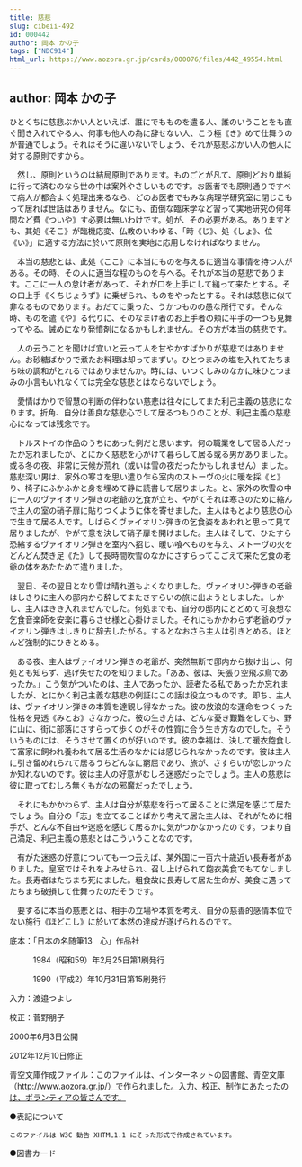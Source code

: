 ```yaml
---
title: 慈悲
slug: cibeii-492
id: 000442
author: 岡本 かの子
tags: ["NDC914"]
html_url: https://www.aozora.gr.jp/cards/000076/files/442_49554.html
---
```


## author: 岡本 かの子

ひとくちに慈悲ぶかい人といえば、誰にでもものを遣る人、誰のいうことをも直ぐ聞き入れてやる人、何事も他人の為に辞せない人、こう極《き》めて仕舞うのが普通でしょう。それはそうに違いないでしょう、それが慈悲ぶかい人の他人に対する原則ですから。

　然し、原則というのは結局原則であります。ものごとが凡て、原則どおり単純に行って済むのなら世の中は案外やさしいものです。お医者でも原則通りですべて病人が都合よく処理出来るなら、どのお医者でもみな病理学研究室に閉じこもって居れば世話はありません。なにも、面倒な臨床学など習って実地研究の何年間など費《ついや》す必要は無いわけです。処が、その必要がある。ありますとも、其処《そこ》が臨機応変、仏教のいわゆる、「時《じ》、処《しょ》、位《い》」に適する方法に於いて原則を実地に応用しなければなりません。

　本当の慈悲とは、此処《ここ》に本当にものを与えるに適当な事情を持つ人がある。その時、その人に適当な程のものを与へる。それが本当の慈悲であります。ここに一人の怠け者があって、それが口を上手にして縋って来たとする。その口上手《くちじょうず》に乗ぜられ、ものをやったとする。それは慈悲に似て非なるものであります。おだてに乗った、うかつものの愚な所行です。そんな時、ものを遣《や》る代りに、そのなまけ者のお上手者の頬に平手の一つも見舞ってやる。誡めになり発憤剤になるかもしれません。その方が本当の慈悲です。

　人の云うことを聞けば宜いと云って人を甘やかすばかりが慈悲ではありません。お砂糖ばかりで煮たお料理は却ってまずい。ひとつまみの塩を入れてたちまち味の調和がとれるではありませんか。時には、いつくしみのなかに味ひとつまみの小言もいれなくては完全な慈悲とはならないでしょう。

　愛情ばかりで智慧の判断の伴わない慈悲は往々にしてまた利己主義の慈悲になります。折角、自分は善良な慈悲心でして居るつもりのことが、利己主義の慈悲心になっては残念です。

　トルストイの作品のうちにあった例だと思います。何の職業をして居る人だったか忘れましたが、とにかく慈悲を心がけて暮らして居る或る男がありました。或る冬の夜、非常に天候が荒れ（或いは雪の夜だったかもしれません）ました。慈悲深い男は、家外の寒さを思い遣り乍ら室内のストーヴの火に暖を採《と》り、椅子にふかふかと身を埋めて静に読書して居りました。と、家外の吹雪の中に一人のヴァイオリン弾きの老爺の乞食が立ち、やがてそれは寒さのために縮んで主人の室の硝子扉に貼りつくように体を寄せました。主人はもとより慈悲の心で生きて居る人です。しばらくヴァイオリン弾きの乞食姿をあわれと思って見て居りましたが、やがて意を決して硝子扉を開けました。主人はそして、ひたすら恐縮するヴァイオリン弾きを室内へ招じ、暖い喰べものを与え、ストーヴの火をどんどん焚き足《た》して長時間吹雪のなかにさすらってこごえて来た乞食の老爺の体をあたためて遣りました。

　翌日、その翌日となり雪は晴れ道もよくなりました。ヴァイオリン弾きの老爺はしきりに主人の邸内から辞してまたさすらいの旅に出ようとしました。しかし、主人はきき入れませんでした。何処までも、自分の邸内にとどめて可哀想な乞食音楽師を安楽に暮らさせ様と心掛けました。それにもかかわらず老爺のヴァイオリン弾きはしきりに辞去したがる。するとなおさら主人は引きとめる。ほとんど強制的にひきとめる。

　ある夜、主人はヴァイオリン弾きの老爺が、突然無断で邸内から抜け出し、何処とも知らず、逃げ失せたのを知りました。「ああ、彼は、矢張り空飛ぶ鳥であったか。」こう気がついたのは、主人であったか、読者たる私であったか忘れましたが、とにかく利己主義な慈悲の例証にこの話は役立つものです。即ち、主人は、ヴァイオリン弾きの本質を達観し得なかった。彼の放浪的な運命をつくった性格を見透《みとお》さなかった。彼の生き方は、どんな憂き艱難をしても、野に山に、街に部落にさすらって歩くのがその性質に合う生き方なのでした。そういうものには、そうさせて置くのが好いのです。彼の幸福は、決して暖衣飽食して富家に飼われ養われて居る生活のなかには感じられなかったのです。彼は主人に引き留めれられて居るうちどんなに窮屈であり、旅が、さすらいが恋しかったか知れないのです。彼は主人の好意がむしろ迷惑だったでしょう。主人の慈悲は彼に取ってむしろ無くもがなの邪魔だったでしょう。

　それにもかかわらず、主人は自分が慈悲を行って居ることに満足を感じて居たでしょう。自分の「志」を立てることばかり考えて居た主人は、それがために相手が、どんな不自由や迷惑を感じて居るかに気がつかなかったのです。つまり自己満足、利己主義の慈悲とはこういうことなのです。

　有がた迷惑の好意についても一つ云えば、某外国に一百六十歳近い長寿者がありました。皇室ではそれをよみせられ、召し上げられて飽衣美食でもてなしました。長寿者はたちまち死にました。粗食故に長寿して居た生命が、美食に遇ってたちまち破損して仕舞ったのだそうです。

　要するに本当の慈悲とは、相手の立場や本質を考え、自分の慈善的感情本位でない施行《ほどこし》に於いて本然の達成が遂げられるのです。













底本：「日本の名随筆13　心」作品社

　　　1984（昭和59）年2月25日第1刷発行

　　　1990（平成2）年10月31日第15刷発行

入力：渡邉つよし

校正：菅野朋子

2000年6月3日公開

2012年12月10日修正

青空文庫作成ファイル：このファイルは、インターネットの図書館、青空文庫（http://www.aozora.gr.jp/）で作られました。入力、校正、制作にあたったのは、ボランティアの皆さんです。











●表記について


	このファイルは W3C 勧告 XHTML1.1 にそった形式で作成されています。







●図書カード